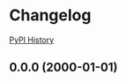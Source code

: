 # Changelog

[PyPI History](https://pypi.org/project/bibt-gcp-storage/#history)

## 0.0.0 (2000-01-01)
